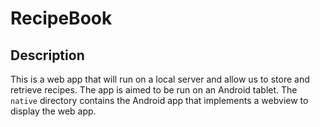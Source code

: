 RecipeBook
==================================

## Description
This is a web app that will run on a local server and allow us to store and retrieve recipes. The app is aimed to be run on an Android tablet. The `native` directory contains the Android app that implements a webview to display the web app.